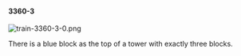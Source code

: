 #### 3360-3
![train-3360-3-0.png](https://github.com/lil-lab/nlvr/raw/master/nlvr/train/images/45/train-3360-3-0.png "train-3360-3-0.png")

There is a blue block as the top of a tower with exactly three blocks.